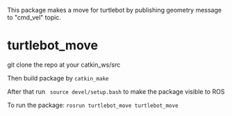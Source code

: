 This package makes a move for turtlebot by publishing geometry message to "cmd_vel" topic.

# turtlebot_move
git clone the repo at your catkin_ws/src

Then build package by ```catkin_make```

After that run ``` source devel/setup.bash``` to make the package visible to ROS 

To run the package: ```rosrun turtlebot_move turtlebot_move ```

